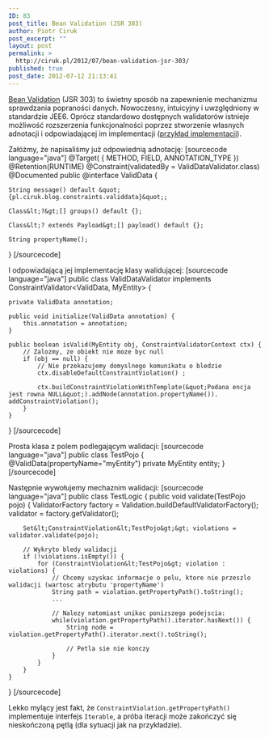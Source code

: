 ```yaml
---
ID: 83
post_title: Bean Validation (JSR 303)
author: Piotr Ciruk
post_excerpt: ""
layout: post
permalink: >
  http://ciruk.pl/2012/07/bean-validation-jsr-303/
published: true
post_date: 2012-07-12 21:13:41
---
```

<a href="http://docs.oracle.com/javaee/6/tutorial/doc/gircz.html" title="Bean Validation" target="_blank">Bean Validation</a> (JSR 303) to świetny sposób na zapewnienie mechanizmu sprawdzania popraności danych. Nowoczesny, intuicyjny i uwzględniony w standardzie JEE6. 
Oprócz standardowo dostępnych walidatorów istnieje możliwość rozszerzenia funkcjonalności poprzez stworzenie własnych adnotacji i odpowiadającej im implementacji (<a href="http://docs.jboss.org/hibernate/validator/4.0.1/reference/en/html/validator-customconstraints.html" title="przykład implementacji" target="_blank">przykład implementacji</a>).

Załóżmy, że napisaliśmy już odpowiednią adnotację:
[sourcecode language="java"]
@Target( { METHOD, FIELD, ANNOTATION_TYPE })
@Retention(RUNTIME)
@Constraint(validatedBy = ValidDataValidator.class)
@Documented
public @interface ValidData {

    String message() default &quot;{pl.ciruk.blog.constraints.validdata}&quot;;

    Class&lt;?&gt;[] groups() default {};

    Class&lt;? extends Payload&gt;[] payload() default {};
    
    String propertyName();

}
[/sourcecode]

I odpowiadającą jej implementację klasy walidującej:
[sourcecode language="java"]
public class ValidDataValidator implements ConstraintValidator&lt;ValidData, MyEntity&gt; {

    private ValidData annotation;

    public void initialize(ValidData annotation) {
        this.annotation = annotation;
    }

    public boolean isValid(MyEntity obj, ConstraintValidatorContext ctx) {
		// Zalozmy, ze obiekt nie moze byc null
		if (obj == null) {
			// Nie przekazujemy domyslnego komunikatu o bledzie
			ctx.disableDefaultConstraintViolation() ;
			
			ctx.buildConstraintViolationWithTemplate(&quot;Podana encja jest rowna NULL&quot;).addNode(annotation.propertyName()).	addConstraintViolation(); 
		}
    }
}
[/sourcecode]

Prosta klasa z polem podlegającym walidacji:
[sourcecode language="java"]
public class TestPojo {
	@ValidData(propertyName=&quot;myEntity&quot;)
	private MyEntity entity;
}
[/sourcecode]

Następnie wywołujemy mechaznim walidacji:
[sourcecode language="java"]
public class TestLogic {
	public void validate(TestPojo pojo) {
		ValidatorFactory factory = Validation.buildDefaultValidatorFactory();
        validator = factory.getValidator();
		
		Set&lt;ConstraintViolation&lt;TestPojo&gt;&gt; violations = validator.validate(pojo);
		
		// Wykryto bledy walidacji
		if (!violations.isEmpty()) {
			for (ConstraintViolation&lt;TestPojo&gt; violation : violations) {
				// Chcemy uzyskac informacje o polu, ktore nie przeszlo walidacji (wartosc atrybutu 'propertyName')
				String path = violation.getPropertyPath().toString();
				...
				
				// Nalezy natomiast unikac ponizszego podejscia:
				while(violation.getPropertyPath().iterator.hasNext()) {
					String node = violation.getPropertyPath().iterator.next().toString();
					
					// Petla sie nie konczy
				}
			}
		}
	}
}
[/sourcecode]

Lekko mylący jest fakt, że <code>ConstraintViolation.getPropertyPath()</code> implementuje interfejs <code>Iterable</code>, a próba iteracji może zakończyć się nieskończoną pętlą (dla sytuacji jak na przykładzie).